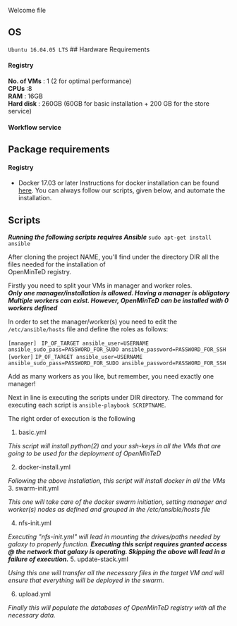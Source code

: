 Welcome file
## OS  
`` Ubuntu 16.04.05 LTS `` ## Hardware Requirements    
 #### Registry   
  **No. of VMs** : 1 (2 for optimal performance)  
 **CPUs** :8  
  **RAM** : 16GB  
  **Hard disk** : 260GB (60GB for basic installation + 200 GB for the store service)   
  
#### Workflow service  
  
  
  
## Package requirements  
#### Registry  
  
 - Docker 17.03 or later
    Instructions for docker installation can be found [here](https://www.digitalocean.com/community/tutorials/how-to-install-and-use-docker-on-ubuntu-16-04). You can always follow our scripts, given below, and automate the installation.
  
## Scripts  
  
***Running the following scripts requires Ansible***
``sudo apt-get install ansible``


After cloning the project NAME, you'll find under the directory DIR all the files needed for the installation of   
OpenMinTeD registry.  
  
Firstly you need to split your VMs in manager and worker roles.  
***Only one manager/installation is allowed. Having a manager is obligatory**  
**Multiple workers can exist. However, OpenMinTeD can be installed with 0 workers defined***  
  
In order to set the manager/worker(s) you need to edit the ``/etc/ansible/hosts`` file and define the roles as follows:  
  
``[manager] `` 
`` IP_OF_TARGET ansible_user=USERNAME ansible_sudo_pass=PASSWORD_FOR_SUDO ansible_password=PASSWORD_FOR_SSH `` 
``[worker]``
 ``IP_OF_TARGET ansible_user=USERNAME ansible_sudo_pass=PASSWORD_FOR_SUDO ansible_password=PASSWORD_FOR_SSH 
``  
 
Add as many workers as you like, but remember, you need exactly one manager!

Next in line is executing the scripts under DIR directory. The command for executing each script is ``ansible-playbook SCRIPTNAME``. 

The right order of execution is the following

 1. basic.yml
 
 *This script will install python(2) and your ssh-keys in all the VMs that are going to be used for the deployment of OpenMinTeD* 
 
 2. docker-install.yml
 
 *Following the above installation, this script will install docker in all the VMs*
 3. swarm-init.yml
 
 *This one will take care of the docker swarm initiation, setting manager and worker(s) nodes as defined and grouped in the /etc/ansible/hosts file*
 
 4. nfs-init.yml
 
*Executing "nfs-init.yml" will lead in mounting the drives/paths needed by galaxy to properly function.* 
***Executing this script requires granted access @ the network that galaxy is operating. Skipping the above will lead in a failure of execution.***
 5. update-stack.yml
 
 *Using this one will transfer all the necessary files in the target VM and will ensure that everything will be deployed in the swarm*.
 
 6. upload.yml
 
 *Finally this will populate the databases of OpenMinTeD registry with all the necessary data.*

